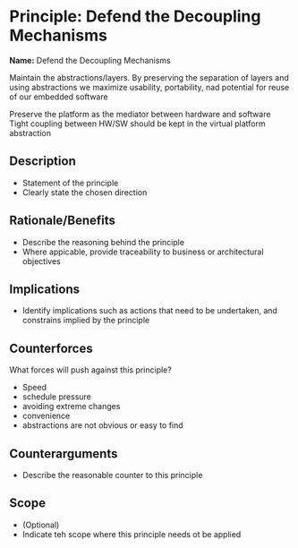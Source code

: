 # Principle: Defend the Decoupling Mechanisms

**Name:** Defend the Decoupling Mechanisms

Maintain the abstractions/layers. By preserving the separation of layers and using abstractions we maximize usability, portability, nad potential for reuse of our embedded software

Preserve the platform as the mediator between hardware and software
Tight coupling between HW/SW should be kept in the virtual platform abstraction

## Description

* Statement of the principle
* Clearly state the chosen direction

## Rationale/Benefits

* Describe the reasoning behind the principle
* Where appicable, provide traceability to business or architectural objectives

## Implications

* Identify implications such as actions that need to be undertaken, and constrains implied by the principle

## Counterforces

What forces will push against this principle?

* Speed
* schedule pressure
* avoiding extreme changes
* convenience
* abstractions are not obvious or easy to find

## Counterarguments

* Describe the reasonable counter to this principle

## Scope

* (Optional)
* Indicate teh scope where this principle needs ot be applied
